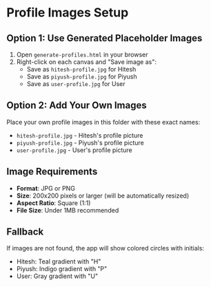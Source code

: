 # Profile Images Setup

## Option 1: Use Generated Placeholder Images

1. Open `generate-profiles.html` in your browser
2. Right-click on each canvas and "Save image as":
   - Save as `hitesh-profile.jpg` for Hitesh
   - Save as `piyush-profile.jpg` for Piyush  
   - Save as `user-profile.jpg` for User

## Option 2: Add Your Own Images

Place your own profile images in this folder with these exact names:
- `hitesh-profile.jpg` - Hitesh's profile picture
- `piyush-profile.jpg` - Piyush's profile picture
- `user-profile.jpg` - User's profile picture

## Image Requirements

- **Format**: JPG or PNG
- **Size**: 200x200 pixels or larger (will be automatically resized)
- **Aspect Ratio**: Square (1:1)
- **File Size**: Under 1MB recommended

## Fallback

If images are not found, the app will show colored circles with initials:
- Hitesh: Teal gradient with "H"
- Piyush: Indigo gradient with "P"  
- User: Gray gradient with "U"

